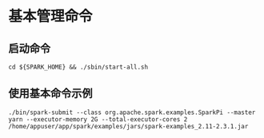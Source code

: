 # 基本管理命令
## 启动命令


```shell
cd ${SPARK_HOME} && ./sbin/start-all.sh
```

## 使用基本命令示例



```
./bin/spark-submit --class org.apache.spark.examples.SparkPi --master yarn --executor-memory 2G --total-executor-cores 2 /home/appuser/app/spark/examples/jars/spark-examples_2.11-2.3.1.jar
```

